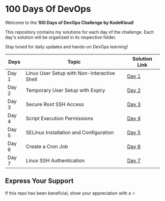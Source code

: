 # 100 Days Of DevOps

Welcome to the **100 Days of DevOps Challenge by KodeKloud**!

This repository contains my solutions for each day of the challenge. Each day's solution will be organized in its respective folder.

Stay tuned for daily updates and hands-on DevOps learning!

| Days  | Topic                                       | Solution Link                                                    |
| ----- | ------------------------------------------- | ---------------------------------------------------------------- |
| Day 1 | Linux User Setup with Non-Interactive Shell | [Day 1](Day%201/README.md)                                       |
| Day 2 | Temporary User Setup with Expiry            | [Day 2](Day%202/Temporary%20User%20Setup%20with%20Expiry.md)     |
| Day 3 | Secure Root SSH Access                      | [Day 3](Day%203/Secure%20Root%20SSH%20Access.md)                 |
| Day 4 | Script Execution Permissions                | [Day 4](Day%204/Script%20Execution%20Permissions.md)             |
| Day 5 | SELinux Installation and Configuration      | [Day 5](Day%205/SElinux%20Installation%20and%20Configuration.md) |
| Day 6 | Create a Cron Job                           | [Day 6](Day%206/Create%20a%20Cron%20Job.md)                      |
| Day 7 | Linux SSH Authentication                    | [Day 7](Day%207/Linux-SSH-Authentication.md)                     |

## Express Your Support

If this repo has been beneficial, show your appreciation with a ⭐
